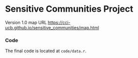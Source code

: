 # Sensitive Communities Project

Version 1.0 map URL
https://cci-ucb.github.io/sensitive_communities/map.html

### Code

The final code is located at `code/data.r`.

